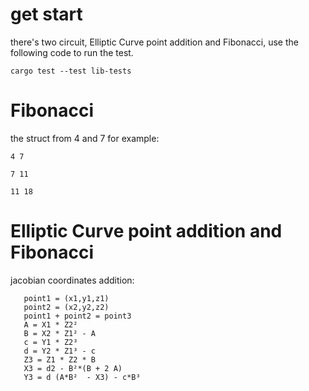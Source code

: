 # get start
there's two circuit, Elliptic Curve point addition and Fibonacci, use the following code to run the test.

````cargo test --test lib-tests````

# Fibonacci
the struct from 4 and 7 for example:

````4 7````

````7 11````

````11 18````

# Elliptic Curve point addition and Fibonacci
jacobian coordinates addition:
````
   point1 = (x1,y1,z1)
   point2 = (x2,y2,z2)
   point1 + point2 = point3
   A = X1 * Z2²  
   B = X2 * Z1² - A  
   c = Y1 * Z2³
   d = Y2 * Z1³ - c
   Z3 = Z1 * Z2 * B
   X3 = d2 - B²*(B + 2 A)
   Y3 = d (A*B²  - X3) - c*B³  


